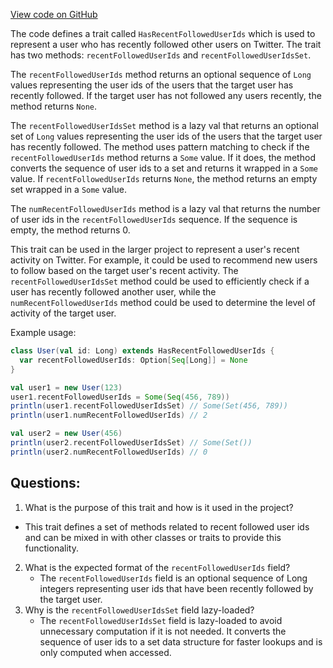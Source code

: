 [View code on GitHub](https://github.com/misbahsy/the-algorithm/follow-recommendations-service/common/src/main/scala/com/twitter/follow_recommendations/common/models/HasRecentFollowedUserIds.scala)

The code defines a trait called `HasRecentFollowedUserIds` which is used to represent a user who has recently followed other users on Twitter. The trait has two methods: `recentFollowedUserIds` and `recentFollowedUserIdsSet`.

The `recentFollowedUserIds` method returns an optional sequence of `Long` values representing the user ids of the users that the target user has recently followed. If the target user has not followed any users recently, the method returns `None`.

The `recentFollowedUserIdsSet` method is a lazy val that returns an optional set of `Long` values representing the user ids of the users that the target user has recently followed. The method uses pattern matching to check if the `recentFollowedUserIds` method returns a `Some` value. If it does, the method converts the sequence of user ids to a set and returns it wrapped in a `Some` value. If `recentFollowedUserIds` returns `None`, the method returns an empty set wrapped in a `Some` value.

The `numRecentFollowedUserIds` method is a lazy val that returns the number of user ids in the `recentFollowedUserIds` sequence. If the sequence is empty, the method returns 0.

This trait can be used in the larger project to represent a user's recent activity on Twitter. For example, it could be used to recommend new users to follow based on the target user's recent activity. The `recentFollowedUserIdsSet` method could be used to efficiently check if a user has recently followed another user, while the `numRecentFollowedUserIds` method could be used to determine the level of activity of the target user. 

Example usage:

```scala
class User(val id: Long) extends HasRecentFollowedUserIds {
  var recentFollowedUserIds: Option[Seq[Long]] = None
}

val user1 = new User(123)
user1.recentFollowedUserIds = Some(Seq(456, 789))
println(user1.recentFollowedUserIdsSet) // Some(Set(456, 789))
println(user1.numRecentFollowedUserIds) // 2

val user2 = new User(456)
println(user2.recentFollowedUserIdsSet) // Some(Set())
println(user2.numRecentFollowedUserIds) // 0
```
## Questions: 
 1. What is the purpose of this trait and how is it used in the project?
   - This trait defines a set of methods related to recent followed user ids and can be mixed in with other classes or traits to provide this functionality.
2. What is the expected format of the `recentFollowedUserIds` field?
   - The `recentFollowedUserIds` field is an optional sequence of Long integers representing user ids that have been recently followed by the target user.
3. Why is the `recentFollowedUserIdsSet` field lazy-loaded?
   - The `recentFollowedUserIdsSet` field is lazy-loaded to avoid unnecessary computation if it is not needed. It converts the sequence of user ids to a set data structure for faster lookups and is only computed when accessed.